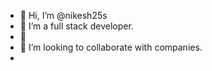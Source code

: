 - 👋 Hi, I’m @nikesh25s
- 👀 I’m a full stack developer.
- 🌱
- 💞️ I’m looking to collaborate with companies.
- 

<!---
nikesh25s/nikesh25s is a ✨ special ✨ repository because its `README.md` (this file) appears on your GitHub profile.
You can click the Preview link to take a look at your changes.
--->
